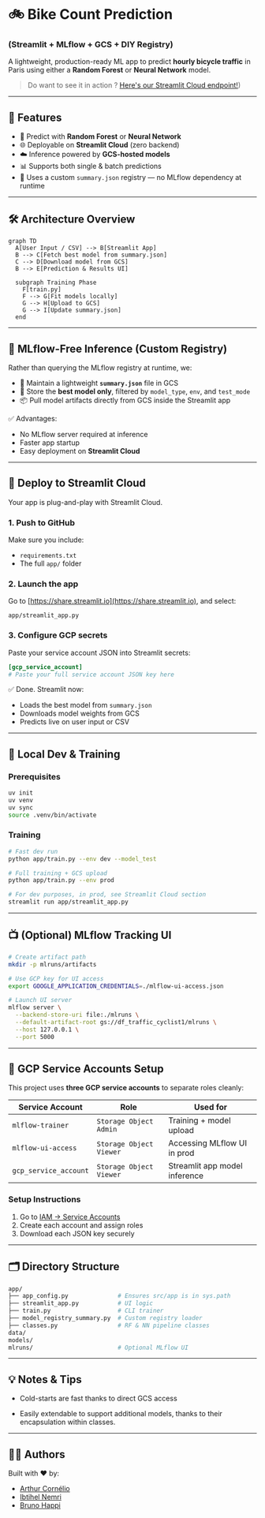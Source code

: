 # 🚲 Bike Count Prediction

### (Streamlit + MLflow + GCS + DIY Registry)

A lightweight, production-ready ML app to predict **hourly bicycle traffic** in Paris using either a **Random Forest** or **Neural Network** model.

> Do want to see it in action ? [Here's our Streamlit Cloud endpoint!](https://dstrafficcyclist1.streamlit.app/))

---

## 🎯 Features

* 🧠 Predict with **Random Forest** or **Neural Network**
* 🌐 Deployable on **Streamlit Cloud** (zero backend)
* ☁️ Inference powered by **GCS-hosted models**
* 📊 Supports both single & batch predictions
* 🧰 Uses a custom `summary.json` registry — no MLflow dependency at runtime

---

## 🛠 Architecture Overview

```mermaid
graph TD
  A[User Input / CSV] --> B[Streamlit App]
  B --> C[Fetch best model from summary.json]
  C --> D[Download model from GCS]
  B --> E[Prediction & Results UI]

  subgraph Training Phase
    F[train.py]
    F --> G[Fit models locally]
    G --> H[Upload to GCS]
    G --> I[Update summary.json]
  end
```

---

## 🧠 MLflow-Free Inference (Custom Registry)

Rather than querying the MLflow registry at runtime, we:

* 🔖 Maintain a lightweight **`summary.json`** file in GCS
* 🧼 Store the **best model only**, filtered by `model_type`, `env`, and `test_mode`
* 📦 Pull model artifacts directly from GCS inside the Streamlit app

✅ Advantages:

* No MLflow server required at inference
* Faster app startup
* Easy deployment on **Streamlit Cloud**

---

## 🚀 Deploy to Streamlit Cloud

Your app is plug-and-play with Streamlit Cloud.

### 1. Push to GitHub

Make sure you include:

* `requirements.txt`
* The full `app/` folder

### 2. Launch the app

Go to [https://share.streamlit.io](https://share.streamlit.io), and select:

```
app/streamlit_app.py
```

### 3. Configure GCP secrets

Paste your service account JSON into Streamlit secrets:

```toml
[gcp_service_account]
# Paste your full service account JSON key here
```

✅ Done. Streamlit now:

* Loads the best model from `summary.json`
* Downloads model weights from GCS
* Predicts live on user input or CSV

---

## 🔧 Local Dev & Training

### Prerequisites

```bash
uv init
uv venv
uv sync
source .venv/bin/activate
```

### Training

```bash
# Fast dev run
python app/train.py --env dev --model_test

# Full training + GCS upload
python app/train.py --env prod

# For dev purposes, in prod, see Streamlit Cloud section
streamlit run app/streamlit_app.py
```

---

## 📺 (Optional) MLflow Tracking UI

```bash
# Create artifact path
mkdir -p mlruns/artifacts

# Use GCP key for UI access
export GOOGLE_APPLICATION_CREDENTIALS=./mlflow-ui-access.json

# Launch UI server
mlflow server \
  --backend-store-uri file:./mlruns \
  --default-artifact-root gs://df_traffic_cyclist1/mlruns \
  --host 127.0.0.1 \
  --port 5000
```

---

## 🔐 GCP Service Accounts Setup

This project uses **three GCP service accounts** to separate roles cleanly:

| Service Account       | Role                    | Used for                      |
| --------------------- | ----------------------- | ----------------------------- |
| `mlflow-trainer`      | `Storage Object Admin`  | Training + model upload       |
| `mlflow-ui-access`    | `Storage Object Viewer` | Accessing MLflow UI in prod   |
| `gcp_service_account` | `Storage Object Viewer` | Streamlit app model inference |

### Setup Instructions

1. Go to [IAM → Service Accounts](https://console.cloud.google.com/iam-admin/serviceaccounts)
2. Create each account and assign roles
3. Download each JSON key securely

---

## 🗂 Directory Structure

```bash
app/
├── app_config.py              # Ensures src/app is in sys.path
├── streamlit_app.py           # UI logic
├── train.py                   # CLI trainer
├── model_registry_summary.py  # Custom registry loader
├── classes.py                 # RF & NN pipeline classes
data/
models/
mlruns/                        # Optional MLflow UI
```

---

## 💡 Notes & Tips

* Cold-starts are fast thanks to direct GCS access

* Easily extendable to support additional models, thanks to their encapsulation within classes.

---

## 👨‍🔬 Authors

Built with ❤️ by:

* [Arthur Cornélio](https://github.com/arthurcornelio88)
* [Ibtihel Nemri]()
* [Bruno Happi]()
